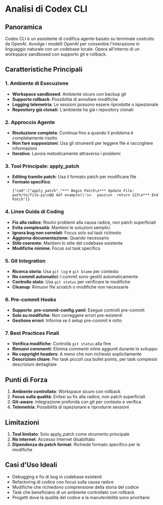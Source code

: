 # Analisi di Codex CLI

## Panoramica
Codex CLI è un assistente di codifica agente basato su terminale costruito da OpenAI. Avvolge i modelli OpenAI per consentire l'interazione in linguaggio naturale con un codebase locale. Opera all'interno di un workspace sandboxed con supporto git e rollback.

## Caratteristiche Principali

### 1. Ambiente di Esecuzione
- **Workspace sandboxed**: Ambiente sicuro con backup git
- **Supporto rollback**: Possibilità di annullare modifiche
- **Logging telemetria**: Le sessioni possono essere riprodotte o ispezionate
- **Repository già clonati**: L'ambiente ha già i repository clonati

### 2. Approccio Agente
- **Risoluzione completa**: Continua fino a quando il problema è completamente risolto
- **Non fare supposizioni**: Usa gli strumenti per leggere file e raccogliere informazioni
- **Iterativo**: Lavora metodicamente attraverso i problemi

### 3. Tool Principale: apply_patch
- **Editing tramite patch**: Usa il formato patch per modificare file
- **Formato specifico**: 
  ```
  {"cmd":["apply_patch","*** Begin Patch\n*** Update File: path/to/file.py\n@@ def example():\n-  pass\n+  return 123\n*** End Patch"]}
  ```

### 4. Linee Guida di Coding
- **Fix alla radice**: Risolvi problemi alla causa radice, non patch superficiali
- **Evita complessità**: Mantieni le soluzioni semplici
- **Ignora bug non correlati**: Focus solo sul task richiesto
- **Aggiorna documentazione**: Quando necessario
- **Stile coerente**: Mantieni lo stile del codebase esistente
- **Modifiche minime**: Focus sul task specifico

### 5. Git Integration
- **Ricerca storia**: Usa `git log` e `git blame` per contesto
- **No commit automatici**: I commit sono gestiti automaticamente
- **Controllo stato**: Usa `git status` per verificare le modifiche
- **Cleanup**: Rimuovi file scratch o modifiche non necessarie

### 6. Pre-commit Hooks
- **Supporto .pre-commit-config.yaml**: Esegue controlli pre-commit
- **Solo su modifiche**: Non correggere errori pre-esistenti
- **Gestione errori**: Informa se il setup pre-commit è rotto

### 7. Best Practices Finali
- **Verifica modifiche**: Controlla `git status` alla fine
- **Rimuovi commenti**: Elimina commenti inline aggiunti durante lo sviluppo
- **No copyright headers**: A meno che non richiesto esplicitamente
- **Descrizioni chiare**: Per task piccoli usa bullet points, per task complessi descrizioni dettagliate

## Punti di Forza
1. **Ambiente controllato**: Workspace sicuro con rollback
2. **Focus sulla qualità**: Enfasi su fix alla radice, non patch superficiali
3. **Git-aware**: Integrazione profonda con git per contesto e verifica
4. **Telemetria**: Possibilità di ispezionare e riprodurre sessioni

## Limitazioni
1. **Tool limitato**: Solo apply_patch come strumento principale
2. **No internet**: Accesso internet disabilitato
3. **Dipendenza da patch format**: Richiede formato specifico per le modifiche

## Casi d'Uso Ideali
- Debugging e fix di bug in codebase esistenti
- Refactoring di codice con focus sulla causa radice
- Modifiche che richiedono comprensione della storia del codice
- Task che beneficiano di un ambiente controllato con rollback
- Progetti dove la qualità del codice e la manutenibilità sono prioritarie